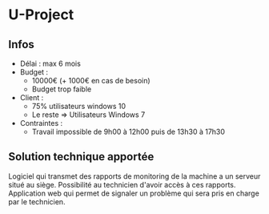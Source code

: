 # U-Project

## Infos
- Délai : max 6 mois
- Budget : 
    - 10000€ (+ 1000€ en cas de besoin)
    - Budget trop faible
- Client :
    - 75% utilisateurs windows 10 
    - Le reste => Utilisateurs Windows 7
- Contraintes : 
    - Travail impossible de 9h00 à 12h00 puis de 13h30 à 17h30

## Solution technique apportée
Logiciel qui transmet des rapports de monitoring de la machine a un serveur situé au siège. Possibilité au technicien d'avoir accès à ces rapports. Application web qui permet de signaler un problème qui sera pris en charge par le technicien.